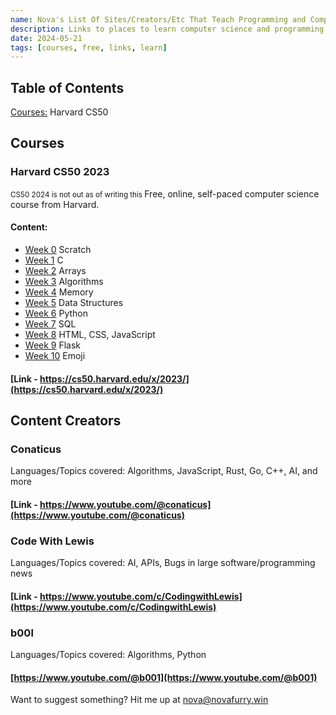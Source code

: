 ```yaml
---
name: Nova's List Of Sites/Creators/Etc That Teach Programming and Computer Science
description: Links to places to learn computer science and programming for free.
date: 2024-05-21
tags: [courses, free, links, learn]
---
```

## Table of Contents
[Courses:](#Courses)
	Harvard CS50
## Courses
### Harvard CS50 2023
<small> CS50 2024 is not out as of writing this </small>
Free, online, self-paced computer science course from Harvard.
#### Content:
-   [Week 0](https://cs50.harvard.edu/x/2023/weeks/0/)  Scratch
-   [Week 1](https://cs50.harvard.edu/x/2023/weeks/1/)  C
-   [Week 2](https://cs50.harvard.edu/x/2023/weeks/2/)  Arrays
-   [Week 3](https://cs50.harvard.edu/x/2023/weeks/3/)  Algorithms
-   [Week 4](https://cs50.harvard.edu/x/2023/weeks/4/)  Memory
-   [Week 5](https://cs50.harvard.edu/x/2023/weeks/5/)  Data Structures
-   [Week 6](https://cs50.harvard.edu/x/2023/weeks/6/)  Python
-   [Week 7](https://cs50.harvard.edu/x/2023/weeks/7/)  SQL
-   [Week 8](https://cs50.harvard.edu/x/2023/weeks/8/)  HTML, CSS, JavaScript
-   [Week 9](https://cs50.harvard.edu/x/2023/weeks/9/)  Flask
-   [Week 10](https://cs50.harvard.edu/x/2023/weeks/10/)  Emoji
#### [Link - https://cs50.harvard.edu/x/2023/](https://cs50.harvard.edu/x/2023/)
## Content Creators
### Conaticus
Languages/Topics covered: Algorithms, JavaScript, Rust, Go, C++, AI, and more
#### [Link - https://www.youtube.com/@conaticus](https://www.youtube.com/@conaticus)
### Code With Lewis
Languages/Topics covered: AI, APIs, Bugs in large software/programming news
#### [Link - https://www.youtube.com/c/CodingwithLewis](https://www.youtube.com/c/CodingwithLewis)
### b00l
Languages/Topics covered: Algorithms, Python
#### [https://www.youtube.com/@b001](https://www.youtube.com/@b001)

Want to suggest something? Hit me up at [nova@novafurry.win](mailto:nova@novafurry.win)
<!--stackedit_data:
eyJoaXN0b3J5IjpbMTI1MzE0NDA5NSwxNDU0Nzk3MDMxXX0=
-->